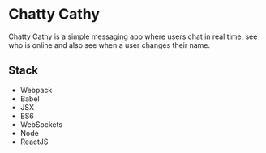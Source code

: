 # Chatty Cathy

Chatty Cathy is a simple messaging app where users chat in real time, see who is online and also see when a user changes their name.

## Stack
* Webpack
* Babel
* JSX
* ES6
* WebSockets
* Node
* ReactJS

